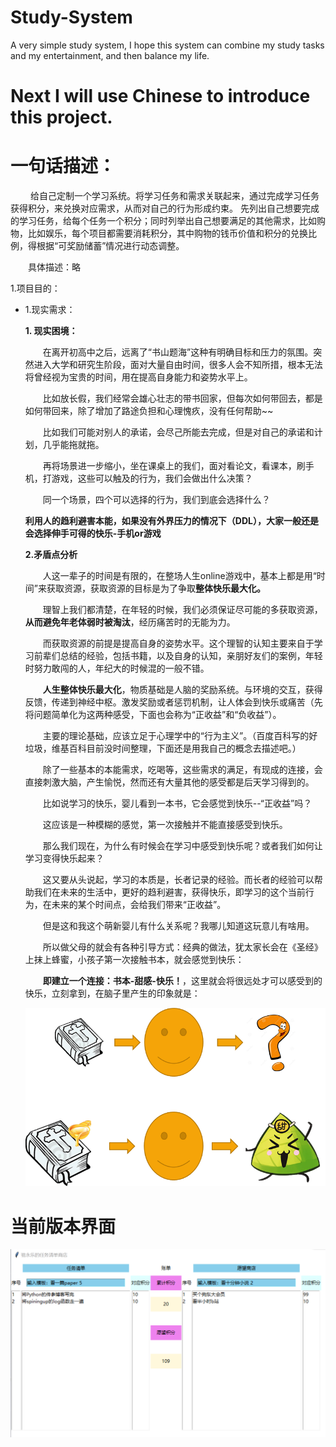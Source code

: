 # Study-System
A very simple study system, I hope this system can combine my study tasks and my entertainment, and then balance my life.

# Next I will use Chinese to introduce this project.

# 一句话描述：
&emsp;&emsp; 给自己定制一个学习系统。将学习任务和需求关联起来，通过完成学习任务获得积分，来兑换对应需求，从而对自己的行为形成约束。
先列出自己想要完成的学习任务，给每个任务一个积分；同时列举出自己想要满足的其他需求，比如购物，比如娱乐，每个项目都需要消耗积分，其中购物的钱币价值和积分的兑换比例，得根据“可奖励储蓄”情况进行动态调整。

&emsp;&emsp;具体描述：略

1.项目目的：
- 1.现实需求：
  
  **1. 现实困境：**

  &emsp;&emsp;在离开初高中之后，远离了“书山题海”这种有明确目标和压力的氛围。突然进入大学和研究生阶段，面对大量自由时间，很多人会不知所措，根本无法将曾经视为宝贵的时间，用在提高自身能力和姿势水平上。
  
  &emsp;&emsp;比如放长假，我们经常会雄心壮志的带书回家，但每次如何带回去，都是如何带回来，除了增加了路途负担和心理愧疚，没有任何帮助~~
  
  &emsp;&emsp;比如我们可能对别人的承诺，会尽己所能去完成，但是对自己的承诺和计划，几乎能拖就拖。
  
  &emsp;&emsp;再将场景进一步缩小，坐在课桌上的我们，面对看论文，看课本，刷手机，打游戏，这些可以触及的行为，我们会做出什么决策？
  
  &emsp;&emsp;同一个场景，四个可以选择的行为，我们到底会选择什么？
  
  **利用人的趋利避害本能，如果没有外界压力的情况下（DDL），大家一般还是会选择伸手可得的快乐-手机or游戏**
  
  **2.矛盾点分析**

  &emsp;&emsp;人这一辈子的时间是有限的，在整场人生online游戏中，基本上都是用“时间”来获取资源，获取资源的目标是为了争取**整体快乐最大化。**
  
  &emsp;&emsp;理智上我们都清楚，在年轻的时候，我们必须保证尽可能的多获取资源，**从而避免年老体弱时被淘汰**，经历痛苦时的无能为力。
  
  &emsp;&emsp;而获取资源的前提是提高自身的姿势水平。这个理智的认知主要来自于学习前辈们总结的经验，包括书籍，以及自身的认知，亲朋好友们的案例，年轻时努力敢闯的人，年纪大的时候混的一般不错。
  
  &emsp;&emsp;**人生整体快乐最大化**，物质基础是人脑的奖励系统。与环境的交互，获得反馈，传递到神经中枢。激发奖励或者惩罚机制，让人体会到快乐或痛苦（先将问题简单化为这两种感受，下面也会称为“正收益”和“负收益”）。
  
  &emsp;&emsp;主要的理论基础，应该立足于心理学中的“行为主义”。（百度百科写的好垃圾，维基百科目前没时间整理，下面还是用我自己的概念去描述吧。）
  
  &emsp;&emsp;除了一些基本的本能需求，吃喝等，这些需求的满足，有现成的连接，会直接刺激大脑，产生愉悦，然而还有大量其他的感受都是后天学习得到的。
  
  &emsp;&emsp;比如说学习的快乐，婴儿看到一本书，它会感觉到快乐--“正收益”吗？
  
  &emsp;&emsp;这应该是一种模糊的感觉，第一次接触并不能直接感受到快乐。
  
  &emsp;&emsp;那么我们现在，为什么有时候会在学习中感受到快乐呢？或者我们如何让学习变得快乐起来？
  
  &emsp;&emsp;这又要从头说起，学习的本质是，长者记录的经验。而长者的经验可以帮助我们在未来的生活中，更好的趋利避害，获得快乐，即学习的这个当前行为，在未来的某个时间点，会给我们带来“正收益”。  
  
  &emsp;&emsp;但是这和我这个萌新婴儿有什么关系呢？我哪儿知道这玩意儿有啥用。
  
  &emsp;&emsp;所以做父母的就会有各种引导方式：经典的做法，犹太家长会在《圣经》上抹上蜂蜜，小孩子第一次接触书本，就会感觉到快乐：
  
  &emsp;&emsp;**即建立一个连接：书本-甜感-快乐！**，这里就会将很远处才可以感受到的快乐，立刻拿到，在脑子里产生的印象就是：
  
  ![image](https://github.com/kaixindelele/Study-System/blob/master/images/%E8%AF%BB%E4%B9%A6%E5%BF%AB%E4%B9%90%E7%A4%BA%E6%84%8F%E5%9B%BE.png)
  

# 当前版本界面

  ![image](https://github.com/kaixindelele/Study-System/blob/master/images/main_interface.png)
  
  
  
